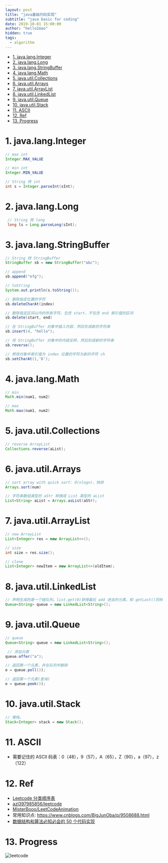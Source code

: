 ```yaml
---
layout: post
title: "java基础代码实现"
subtitle: "java basic for coding"
date: 2019-10-01 15:00:00
author: "hello2mao"
hidden: true
tags:
  - algorithm
---
```


<!-- TOC -->

- [1. java.lang.Integer](#1-javalanginteger)
- [2. java.lang.Long](#2-javalanglong)
- [3. java.lang.StringBuffer](#3-javalangstringbuffer)
- [4. java.lang.Math](#4-javalangmath)
- [5. java.util.Collections](#5-javautilcollections)
- [6. java.util.Arrays](#6-javautilarrays)
- [7. java.util.ArrayList<E>](#7-javautilarrayliste)
- [8. java.util.LinkedList<E>](#8-javautillinkedliste)
- [9. java.util.Queue](#9-javautilqueue)
- [10. java.util.Stack<E>](#10-javautilstacke)
- [11. ASCII](#11-ascii)
- [12. Ref](#12-ref)
- [13. Progress](#13-progress)

<!-- /TOC -->

# 1. java.lang.Integer

```java
// max int
Integer.MAX_VALUE

// min int
Integer.MIN_VALUE

// String 转 int
int s = Integer.parseInt(sInt);
```

# 2. java.lang.Long

```java
 // String 转 long
 long ls = Long.parseLong(sInt);
```

# 3. java.lang.StringBuffer

```java
// String 转 StringBuffer
StringBuffer sb = new StringBuffer("abc");

// append
sb.append("efg");

// toString
System.out.println(s.toString());

// 删除指定位置的字符
sb.deleteCharAt(index)

// 删除指定区间以内的所有字符，包含 start，不包含 end 索引值的区间
sb.delete(start, end)

// 在 StringBuffer 对象中插入内容，然后形成新的字符串
sb.insert(4, "hello");

// 将 StringBuffer 对象中的内容反转，然后形成新的字符串
sb.reverse();

// 修改对象中索引值为 index 位置的字符为新的字符 ch
sb.setCharAt(1,'D');
```

# 4. java.lang.Math

```java
// min
Math.min(num1, num2)

// max
Math.max(num1, num2)
```

# 5. java.util.Collections

```java
// reverse ArrayList
Collections.reverse(aList);
```

# 6. java.util.Arrays

```java
// sort array with quick sort: O(nlogn)，快排
Arrays.sort(num)

// 字符串数组类型的 aStr 转换成 List 类型的 aList
List<String> aList = Arrays.asList(aStr);
```

# 7. java.util.ArrayList<E>

```java
// new ArrayList
List<Integer> res = new ArrayList<>();

// size
int size = res.size();

// clone
List<Integer> newItem = new ArrayList<>(oldItem);
```

# 8. java.util.LinkedList<E>

```java
// 声明生成的是一个链队列。list.get(0)获得最后 add 进去的元素。和 getLast()同样效果。
Queue<String> queue = new LinkedList<String>();
```

# 9. java.util.Queue

```java
// queue
Queue<String> queue = new LinkedList<String>();

 // 添加元素
queue.offer("a");

// 返回第一个元素，并在队列中删除
e = queue.poll());

// 返回第一个元素(查询)
e = queue.peek());
```

# 10. java.util.Stack<E>

```java
// 堆栈。
Stack<Integer> stack = new Stack();
```

# 11. ASCII

- 需要记住的 ASCII 码表：0（48），9（57），A（65），Z（90），a（97），z（122）

# 12. Ref

- [Leetcode 分类顺序表](https://cspiration.com/leetcodeClassification)
- [azl397985856/leetcode](https://github.com/azl397985856/leetcode)
- [MisterBooo/LeetCodeAnimation](https://github.com/MisterBooo/LeetCodeAnimation)
- 常用知识点: https://www.cnblogs.com/BigJunOba/p/9508688.html
- [数据结构和算法必知必会的 50 个代码实现](https://github.com/wangzheng0822/algo)

# 13. Progress

![leetcode](https://leetcode-badge.chyroc.cn/?name=hello2mao)

